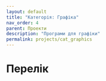 ```yaml
---
layout: default
title: "Категорія: Графіка"
nav_order: 4
parent: Проекти
description: "Програми для графіки"
permalink: projects/cat_graphics
---
```


# Перелік
